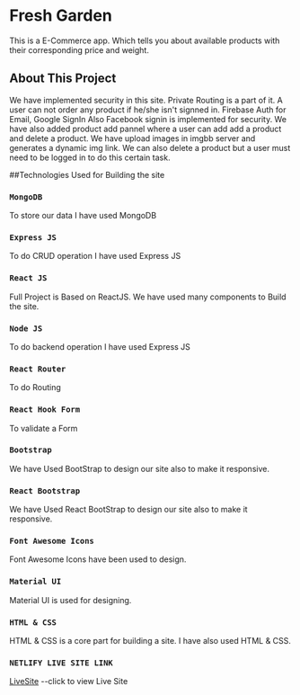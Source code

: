 # Fresh Garden
This is a E-Commerce app. Which tells you about available products with their corresponding price and weight.

<!-- This project was bootstrapped with [Create React App](https://github.com/facebook/create-react-app). -->

## About This Project

We have implemented security in this site. Private Routing is a part of it. A user can not order any product if he/she isn't signned in. Firebase Auth for Email, Google SignIn Also Facebook signin is implemented for security. We have also added product add pannel where a user can add add a product and delete a product. We have upload images in imgbb server and generates a dynamic img link. We can also delete a product but a user must need to be logged in to do this certain task.

##Technologies Used for Building the site


### `MongoDB`

To store our data I have used MongoDB


### `Express JS`

To do CRUD operation I have used Express JS 

### `React JS`

Full Project is Based on ReactJS. We have used many components to Build the site.


### `Node JS`

To do backend operation I have used Express JS 


### `React Router`

To do Routing

### `React Hook Form`

To validate a Form


### `Bootstrap`

We have Used BootStrap to design our site also to make it responsive.

### `React Bootstrap`

We have Used React BootStrap to design our site also to make it responsive.

### `Font Awesome Icons`

Font Awesome Icons have been used to design.

### `Material UI`

Material UI is used for designing.

### `HTML & CSS`

HTML & CSS is a core part for building a site. I have also used HTML & CSS.
### `NETLIFY LIVE SITE LINK`
[LiveSite](https://metroriders.netlify.app/) --click to view Live Site


